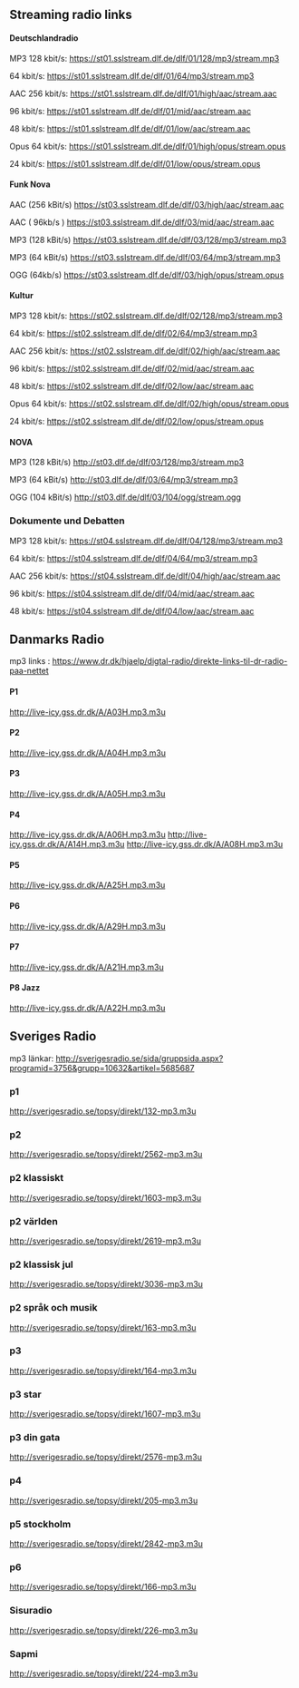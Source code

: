 ## Streaming radio links 


#### Deutschlandradio 

MP3
128 kbit/s:
https://st01.sslstream.dlf.de/dlf/01/128/mp3/stream.mp3

64 kbit/s:
https://st01.sslstream.dlf.de/dlf/01/64/mp3/stream.mp3

AAC
256 kbit/s:
https://st01.sslstream.dlf.de/dlf/01/high/aac/stream.aac

96 kbit/s:
https://st01.sslstream.dlf.de/dlf/01/mid/aac/stream.aac

48 kbit/s:
https://st01.sslstream.dlf.de/dlf/01/low/aac/stream.aac

Opus
64 kbit/s:
https://st01.sslstream.dlf.de/dlf/01/high/opus/stream.opus

24 kbit/s:
https://st01.sslstream.dlf.de/dlf/01/low/opus/stream.opus


#### Funk Nova

AAC (256 kBit/s) 
https://st03.sslstream.dlf.de/dlf/03/high/aac/stream.aac

AAC ( 96kb/s )
https://st03.sslstream.dlf.de/dlf/03/mid/aac/stream.aac

MP3 (128 kBit/s) 
https://st03.sslstream.dlf.de/dlf/03/128/mp3/stream.mp3

MP3 (64 kBit/s) 
https://st03.sslstream.dlf.de/dlf/03/64/mp3/stream.mp3

OGG (64kb/s)
https://st03.sslstream.dlf.de/dlf/03/high/opus/stream.opus


#### Kultur

MP3
128 kbit/s:
https://st02.sslstream.dlf.de/dlf/02/128/mp3/stream.mp3

64 kbit/s:
https://st02.sslstream.dlf.de/dlf/02/64/mp3/stream.mp3

AAC
256 kbit/s:
https://st02.sslstream.dlf.de/dlf/02/high/aac/stream.aac

96 kbit/s:
https://st02.sslstream.dlf.de/dlf/02/mid/aac/stream.aac

48 kbit/s:
https://st02.sslstream.dlf.de/dlf/02/low/aac/stream.aac

Opus
64 kbit/s:
https://st02.sslstream.dlf.de/dlf/02/high/opus/stream.opus

24 kbit/s:
https://st02.sslstream.dlf.de/dlf/02/low/opus/stream.opus


#### NOVA

MP3 (128 kBit/s) 
http://st03.dlf.de/dlf/03/128/mp3/stream.mp3

MP3 (64 kBit/s) 
http://st03.dlf.de/dlf/03/64/mp3/stream.mp3

OGG (104 kBit/s) 
http://st03.dlf.de/dlf/03/104/ogg/stream.ogg


### Dokumente und Debatten

MP3
128 kbit/s:
https://st04.sslstream.dlf.de/dlf/04/128/mp3/stream.mp3

64 kbit/s:
https://st04.sslstream.dlf.de/dlf/04/64/mp3/stream.mp3

AAC
256 kbit/s:
https://st04.sslstream.dlf.de/dlf/04/high/aac/stream.aac

96 kbit/s:
https://st04.sslstream.dlf.de/dlf/04/mid/aac/stream.aac

48 kbit/s:
https://st04.sslstream.dlf.de/dlf/04/low/aac/stream.aac




## Danmarks Radio 

mp3 links : 
https://www.dr.dk/hjaelp/digtal-radio/direkte-links-til-dr-radio-paa-nettet

#### P1
http://live-icy.gss.dr.dk/A/A03H.mp3.m3u

#### P2
http://live-icy.gss.dr.dk/A/A04H.mp3.m3u

#### P3
http://live-icy.gss.dr.dk/A/A05H.mp3.m3u

#### P4
http://live-icy.gss.dr.dk/A/A06H.mp3.m3u
http://live-icy.gss.dr.dk/A/A14H.mp3.m3u
http://live-icy.gss.dr.dk/A/A08H.mp3.m3u

#### P5
http://live-icy.gss.dr.dk/A/A25H.mp3.m3u

#### P6
http://live-icy.gss.dr.dk/A/A29H.mp3.m3u

#### P7
http://live-icy.gss.dr.dk/A/A21H.mp3.m3u

#### P8 Jazz
http://live-icy.gss.dr.dk/A/A22H.mp3.m3u




## Sveriges Radio 

mp3 länkar: 
http://sverigesradio.se/sida/gruppsida.aspx?programid=3756&grupp=10632&artikel=5685687

### p1 
http://sverigesradio.se/topsy/direkt/132-mp3.m3u

### p2
http://sverigesradio.se/topsy/direkt/2562-mp3.m3u

### p2 klassiskt 
http://sverigesradio.se/topsy/direkt/1603-mp3.m3u

### p2 världen
http://sverigesradio.se/topsy/direkt/2619-mp3.m3u

### p2 klassisk jul
http://sverigesradio.se/topsy/direkt/3036-mp3.m3u

### p2 språk och musik 
http://sverigesradio.se/topsy/direkt/163-mp3.m3u

### p3 
http://sverigesradio.se/topsy/direkt/164-mp3.m3u

### p3 star
http://sverigesradio.se/topsy/direkt/1607-mp3.m3u

### p3 din gata 
http://sverigesradio.se/topsy/direkt/2576-mp3.m3u

### p4 
http://sverigesradio.se/topsy/direkt/205-mp3.m3u

### p5 stockholm 
http://sverigesradio.se/topsy/direkt/2842-mp3.m3u

### p6
http://sverigesradio.se/topsy/direkt/166-mp3.m3u

### Sisuradio
http://sverigesradio.se/topsy/direkt/226-mp3.m3u

### Sapmi
http://sverigesradio.se/topsy/direkt/224-mp3.m3u

